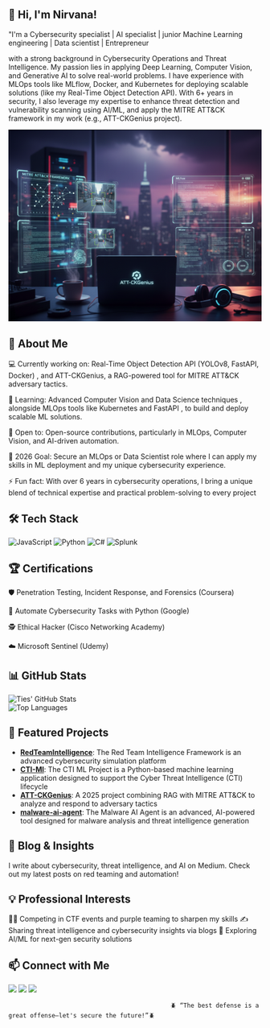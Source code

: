 ## 👋 Hi, I'm Nirvana!

"I'm a Cybersecurity specialist | AI specialist | junior Machine Learning engineering | Data scientist | Entrepreneur

 with a strong background in Cybersecurity Operations and Threat Intelligence. My passion lies in applying Deep Learning, Computer Vision, and Generative AI to solve real-world problems. I have experience with MLOps tools like MLflow, Docker, and Kubernetes for deploying scalable solutions (like my Real-Time Object Detection API). With 6+ years in security, I also leverage my expertise to enhance threat detection and vulnerability scanning using AI/ML, and apply the MITRE ATT&CK framework in my work (e.g., ATT-CKGenius project).

<!-- <div align="center">
  <img src="https://github.com/ties2/ties2/blob/main/Business%20Skull%20GIF.gif" alt="Cybersecurity Animation">
</div> -->
<p align="center">
  <img src="https://github.com/ties2/ties2/blob/main/ties.png" alt="Computer Vision Logo" width="800" />
</p>

## 🌟 About Me

💻 Currently working on: Real-Time Object Detection API (YOLOv8, FastAPI, Docker) , and ATT-CKGenius, a RAG-powered tool for MITRE ATT&CK adversary tactics.

🌱 Learning: Advanced Computer Vision and Data Science techniques , alongside MLOps tools like Kubernetes and FastAPI , to build and deploy scalable ML solutions.

🤝 Open to: Open-source contributions, particularly in MLOps, Computer Vision, and AI-driven automation.

🎯 2026 Goal: Secure an MLOps or Data Scientist role where I can apply my skills in ML deployment and my unique cybersecurity experience.

⚡ Fun fact: With over 6 years in cybersecurity operations, I bring a unique blend of technical expertise and practical problem-solving to every project



## 🛠️ Tech Stack
![JavaScript](https://img.shields.io/badge/-JavaScript-333333?style=flat&logo=javascript) 
![Python](https://img.shields.io/badge/-Python-333333?style=flat&logo=python) 
![C#](https://img.shields.io/badge/-C%23-333333?style=flat&logo=c-sharp)
![Splunk](https://img.shields.io/badge/-Splunk-333333?style=flat&logo=splunk)

## 🏆 Certifications
🛡️ Penetration Testing, Incident Response, and Forensics (Coursera)

🐍 Automate Cybersecurity Tasks with Python (Google)

🕵️ Ethical Hacker (Cisco Networking Academy)

☁️ Microsoft Sentinel (Udemy)

## 📊 GitHub Stats
![Ties' GitHub Stats](https://github-readme-stats.vercel.app/api?username=ties2&show_icons=true&theme=radical)  
![Top Languages](https://github-readme-stats.vercel.app/api/top-langs/?username=ties2&layout=compact&theme=radical)

## 🚀 Featured Projects
- **[RedTeamIntelligence](https://github.com/ties2/RedTeamIntelligence)**: The Red Team Intelligence Framework is an advanced cybersecurity simulation platform  
- **[CTI-Ml](https://github.com/ties2/CTI-ML)**: The CTI ML Project is a Python-based machine learning application designed to support the Cyber Threat Intelligence (CTI) lifecycle 
- **[ATT-CKGenius](https://github.com/ties2/ATT-CKGenius)**: A 2025 project combining RAG with MITRE ATT&CK to analyze and respond to adversary tactics
- **[malware-ai-agent](https://github.com/ties2/malware-ai-agent)**: The Malware AI Agent is an advanced, AI-powered tool designed for malware analysis and threat intelligence generation

## 📝 Blog & Insights

I write about cybersecurity, threat intelligence, and AI on Medium. Check out my latest posts on red teaming and automation!

## 💡 Professional Interests

🏴‍☠️ Competing in CTF events and purple teaming to sharpen my skills
✍️ Sharing threat intelligence and cybersecurity insights via blogs
🤖 Exploring AI/ML for next-gen security solutions

                                          

## 📫 Connect with Me
[<img src="https://img.shields.io/badge/LinkedIn-0077B5?style=flat&logo=linkedin" />](https://www.linkedin.com/in/nirvana-fanaelahi-1b0b3080/) 
[<img src="https://img.shields.io/badge/Twitter-1DA1F2?style=flat&logo=twitter" />](https://x.com/whispestupid?s=21) 
[<img src="https://img.shields.io/badge/Email-D14836?style=flat&logo=gmail" />](mailto:nirvana.elahi@outlook.com)  


                                                 🪲 “The best defense is a great offense—let's secure the future!”🪲


